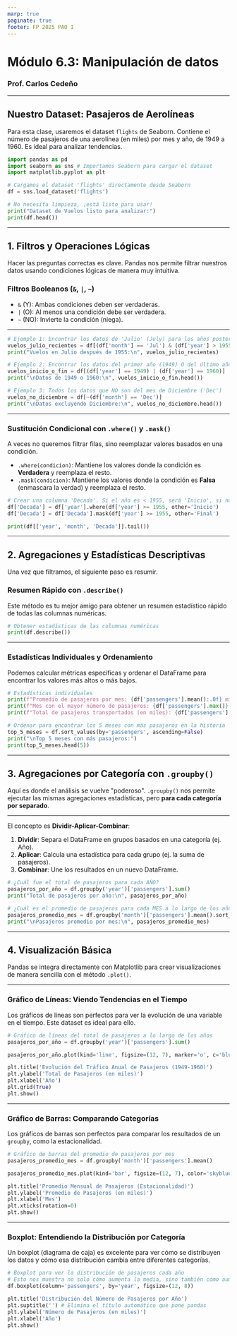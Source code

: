 ```yaml
---
marp: true
paginate: true
footer: FP 2025 PAO I
---
```


# Módulo 6.3: Manipulación de datos
### Prof. Carlos Cedeño



---



## Nuestro Dataset: Pasajeros de Aerolíneas 

Para esta clase, usaremos el dataset `flights` de Seaborn. Contiene el número de pasajeros de una aerolínea (en miles) por mes y año, de 1949 a 1960. Es ideal para analizar tendencias.

```python
import pandas as pd
import seaborn as sns # Importamos Seaborn para cargar el dataset
import matplotlib.pyplot as plt 

# Cargamos el dataset 'flights' directamente desde Seaborn
df = sns.load_dataset('flights')

# No necesita limpieza, ¡está listo para usar!
print("Dataset de Vuelos listo para analizar:")
print(df.head())
```

-----

## 1\. Filtros y Operaciones Lógicas

Hacer las preguntas correctas es clave. Pandas nos permite filtrar nuestros datos usando condiciones lógicas de manera muy intuitiva.

### Filtros Booleanos (`&`, `|`, `~`)

  * `&` (Y): Ambas condiciones deben ser verdaderas.
  * `|` (O): Al menos una condición debe ser verdadera.
  * `~` (NO): Invierte la condición (niega).


---

```python
# Ejemplo 1: Encontrar los datos de 'Julio' (July) para los años posteriores a 1955
vuelos_julio_recientes = df[(df['month'] == 'Jul') & (df['year'] > 1955)]
print("Vuelos en Julio después de 1955:\n", vuelos_julio_recientes)

# Ejemplo 2: Encontrar los datos del primer año (1949) O del último año (1960)
vuelos_inicio_o_fin = df[(df['year'] == 1949) | (df['year'] == 1960)]
print("\nDatos de 1949 o 1960:\n", vuelos_inicio_o_fin.head())

# Ejemplo 3: Todos los datos que NO son del mes de Diciembre ('Dec')
vuelos_no_diciembre = df[~(df['month'] == 'Dec')]
print("\nDatos excluyendo Diciembre:\n", vuelos_no_diciembre.head())
```

---

### Sustitución Condicional con `.where()` y `.mask()`

A veces no queremos filtrar filas, sino reemplazar valores basados en una condición.

  * `.where(condicion)`: Mantiene los valores donde la condición es **Verdadera** y reemplaza el resto.
  * `.mask(condicion)`: Mantiene los valores donde la condición es **Falsa** (enmascara la verdad) y reemplaza el resto.

<!-- end list -->

```python
# Crear una columna 'Decada'. Si el año es < 1955, será 'Inicio', si no, será 'Final'.
df['Decada'] = df['year'].where(df['year'] >= 1955, other='Inicio')
df['Decada'] = df['Decada'].mask(df['year'] >= 1955, other='Final')

print(df[['year', 'month', 'Decada']].tail())
```

-----

## 2\. Agregaciones y Estadísticas Descriptivas 

Una vez que filtramos, el siguiente paso es resumir.

### Resumen Rápido con `.describe()`

Este método es tu mejor amigo para obtener un resumen estadístico rápido de todas las columnas numéricas.

```python
# Obtener estadísticas de las columnas numéricas
print(df.describe())
```

---

### Estadísticas Individuales y Ordenamiento

Podemos calcular métricas específicas y ordenar el DataFrame para encontrar los valores más altos o más bajos.

```python
# Estadísticas individuales
print(f"Promedio de pasajeros por mes: {df['passengers'].mean():.0f} mil")
print(f"Mes con el mayor número de pasajeros: {df['passengers'].max()} mil")
print(f"Total de pasajeros transportados (en miles): {df['passengers'].sum()}")

# Ordenar para encontrar los 5 meses con más pasajeros en la historia
top_5_meses = df.sort_values(by='passengers', ascending=False)
print("\nTop 5 meses con más pasajeros:")
print(top_5_meses.head(5))
```

-----

## 3\. Agregaciones por Categoría con `.groupby()`

Aquí es donde el análisis se vuelve "poderoso". `.groupby()` nos permite ejecutar las mismas agregaciones estadísticas, pero **para cada categoría por separado**.

---

El concepto es **Dividir-Aplicar-Combinar**:

1.  **Dividir**: Separa el DataFrame en grupos basados en una categoría (ej. Año).
2.  **Aplicar**: Calcula una estadística para cada grupo (ej. la suma de pasajeros).
3.  **Combinar**: Une los resultados en un nuevo DataFrame.


```python
# ¿Cuál fue el total de pasajeros para cada AÑO?
pasajeros_por_año = df.groupby('year')['passengers'].sum()
print("Total de pasajeros por año:\n", pasajeros_por_año)

# ¿Cuál es el promedio de pasajeros para cada MES a lo largo de los años? (Para ver la estacionalidad)
pasajeros_promedio_mes = df.groupby('month')['passengers'].mean().sort_values(ascending=False)
print("\nPasajeros promedio por mes:\n", pasajeros_promedio_mes)
```

-----

## 4\. Visualización Básica 

Pandas se integra directamente con Matplotlib para crear visualizaciones de manera sencilla con el método `.plot()`.

---

### Gráfico de Líneas: Viendo Tendencias en el Tiempo

Los gráficos de líneas son perfectos para ver la evolución de una variable en el tiempo. Este dataset es ideal para ello.

```python
# Gráfico de líneas del total de pasajeros a lo largo de los años
pasajeros_por_año = df.groupby('year')['passengers'].sum()

pasajeros_por_año.plot(kind='line', figsize=(12, 7), marker='o', c='blue')

plt.title('Evolución del Tráfico Anual de Pasajeros (1949-1960)')
plt.ylabel('Total de Pasajeros (en miles)')
plt.xlabel('Año')
plt.grid(True)
plt.show()
```

---

### Gráfico de Barras: Comparando Categorías

Los gráficos de barras son perfectos para comparar los resultados de un `groupby`, como la estacionalidad.

```python
# Gráfico de barras del promedio de pasajeros por mes
pasajeros_promedio_mes = df.groupby('month')['passengers'].mean()

pasajeros_promedio_mes.plot(kind='bar', figsize=(12, 7), color='skyblue', edgecolor='black')

plt.title('Promedio Mensual de Pasajeros (Estacionalidad)')
plt.ylabel('Promedio de Pasajeros (en miles)')
plt.xlabel('Mes')
plt.xticks(rotation=0)
plt.show()
```

---

### Boxplot: Entendiendo la Distribución por Categoría

Un boxplot (diagrama de caja) es excelente para ver cómo se distribuyen los datos y cómo esa distribución cambia entre diferentes categorías.

```python
# Boxplot para ver la distribución de pasajeros cada año
# Esto nos muestra no solo cómo aumenta la media, sino también cómo aumenta la variabilidad.
df.boxplot(column='passengers', by='year', figsize=(12, 8))

plt.title('Distribución del Número de Pasajeros por Año')
plt.suptitle('') # Elimina el título automático que pone pandas
plt.ylabel('Número de Pasajeros (en miles)')
plt.xlabel('Año')
plt.show()
```